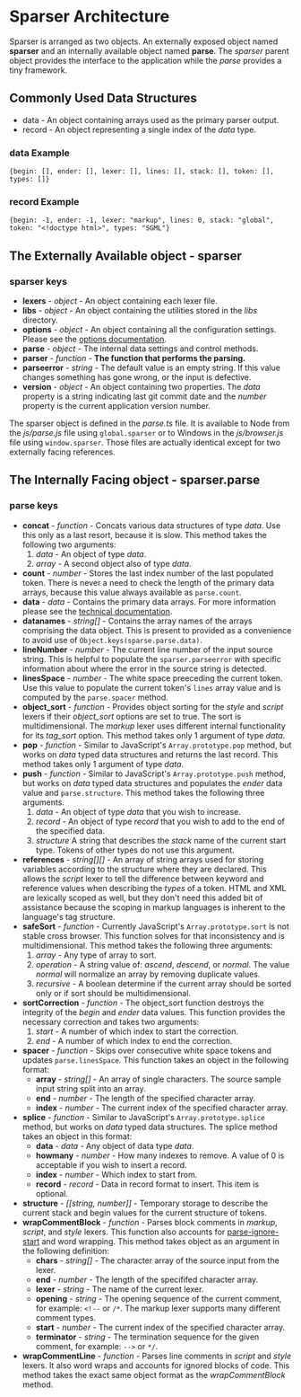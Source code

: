 # Sparser Architecture
Sparser is arranged as two objects.  An externally exposed object named **sparser** and an internally available object named **parse**.  The *sparser* parent object provides the interface to the application while the *parse* provides a tiny framework.

## Commonly Used Data Structures
* data - An object containing arrays used as the primary parser output.
* record - An object representing a single index of the *data* type.

### data Example
    {begin: [], ender: [], lexer: [], lines: [], stack: [], token: [], types: []}

### record Example
    {begin: -1, ender: -1, lexer: "markup", lines: 0, stack: "global", token: "<!doctype html>", types: "SGML"}

## The Externally Available object - sparser
### sparser keys
* **lexers** - *object* - An object containing each lexer file.
* **libs** - *object* - An object containing the utilities stored in the *libs* directory.
* **options** - *object* - An object containing all the configuration settings.  Please see the [options documentation](options.md).
* **parse** - *object* - The internal data settings and control methods.
* **parser** - *function* - **The function that performs the parsing.**
* **parseerror** - *string* - The default value is an empty string.  If this value changes something has gone wrong, or the input is defective.
* **version** - *object* - An object containing two properties. The *data* property is a string indicating last git commit date and the *number* property is the current application version number.

The sparser object is defined in the *parse.ts* file.  It is available to Node from the *js/parse.js* file using `global.sparser` or to Windows in the *js/browser.js* file using `window.sparser`.  Those files are actually identical except for two externally facing references.

## The Internally Facing object - sparser.parse
### parse keys
* **concat** - *function* - Concats various data structures of type *data*.  Use this only as a last resort, because it is slow. This method takes the following two arguments:
   1. *data* - An object of type *data*.
   1. *array* - A second object also of type *data*.
* **count** - *number* - Stores the last index number of the last populated token.  There is never a need to check the length of the primary data arrays, because this value always available as `parse.count`.
* **data** - *data* - Contains the primary data arrays.  For more information please see the [technical documentation](tech-documentation.md#universal-parse-model).
* **datanames** - *string[]* - Contains the array names of the arrays comprising the data object.  This is present to provided as a convenience to avoid use of `Object.keys(sparse.parse.data)`.
* **lineNumber** - *number* - The current line number of the input source string.  This is helpful to populate the `sparser.parseerror` with specific information about where the error in the source string is detected.
* **linesSpace** - *number* - The white space preeceding the current token.  Use this value to populate the current token's `lines` array value and is computed by the `parse.spacer` method.
* **object_sort** - *function* - Provides object sorting for the *style* and *script* lexers if their *object_sort* options are set to true.  The sort is multidimensional.  The *markup* lexer uses different internal functionality for its *tag_sort* option.  This method takes only 1 argument of type *data*.
* **pop** - *function* - Similar to JavaScript's `Array.prototype.pop` method, but works on *data* typed data structures and returns the last record.  This method takes only 1 argument of type *data*.
* **push** - *function* - Similar to JavaScript's `Array.prototype.push` method, but works on *data* typed data structures and populates the *ender* data value and `parse.structure`.  This method takes the following three arguments.
   1. *data* - An object of type *data* that you wish to increase.
   1. *record* - An object of type *record* that you wish to add to the end of the specified data.
   1. *structure* A string that describes the *stack* name of the current start type.  Tokens of other types do not use this argument.
* **references** - *string[][]* - An array of string arrays used for storing variables according to the structure where they are declared.  This allows the *script* lexer to tell the difference between keyword and reference values when describing the *types* of a token.  HTML and XML are lexically scoped as well, but they don't need this added bit of assistance because the scoping in markup languages is inherent to the language's tag structure.
* **safeSort** - *function* - Currently JavaScript's `Array.prototype.sort` is not stable cross browser. This function solves for that inconsistency and is multidimensional.  This method takes the following three arguments:
   1. *array* - Any type of array to sort.
   1. *operation* - A string value of: *ascend*, *descend*, or *normal*.  The value *normal* will normalize an array by removing duplicate values.
   1. *recursive* - A boolean determine if the current array should be sorted only or if sort should be multidimensional.
* **sortCorrection** - *function* - The object_sort function destroys the integrity of the *begin* and *ender* data values.  This function provides the necessary correction and takes two arguments:
   1. *start* - A number of which index to start the correction.
   1. *end* - A number of which index to end the correction.
* **spacer** - *function* - Skips over consecutive white space tokens and updates `parse.linesSpace`.  This function takes an object in the following format:
   - **array** - *string[]* - An array of single characters.  The source sample input string split into an array.
   - **end** - *number* - The length of the specified character array.
   - **index** - *number* - The current index of the specified character array.
* **splice** - *function* - Similar to JavaScript's `Array.prototype.splice` method, but works on *data* typed data structures.  The splice method takes an object in this format:
   - **data** - *data* - Any object of data type *data*.
   - **howmany** - *number* - How many indexes to remove. A value of 0 is acceptable if you wish to insert a record.
   - **index** - *number* - Which index to start from.
   - **record** - *record* - Data in record format to insert.  This item is optional.
* **structure** - *[[string, number]]* - Temporary storage to describe the current stack and begin values for the current structure of tokens.
* **wrapCommentBlock** - *function* - Parses block comments in *markup*, *script*, and *style* lexers.  This function also accounts for [parse-ignore-start](tech-documentation.md#ignore-code) and word wrapping.  This method takes object as an argument in the following definition:
   * **chars** - *string[]* - The character array of the source input from the lexer.
   * **end** - *number* - The length of the specififed character array.
   * **lexer** - *string* - The name of the current lexer.
   * **opening** - *string* - The opening sequence of the current comment, for example: `<!--` or `/*`.  The markup lexer supports many different comment types.
   * **start** - *number* - The current index of the specified character array.
   * **terminator** - *string* - The termination sequence for the given comment, for example: `-->` or `*/`.
* **wrapCommentLine** - *function* - Parses line comments in *script* and *style* lexers.  It also word wraps and accounts for ignored blocks of code.  This method takes the exact same object format as the *wrapCommentBlock* method.
